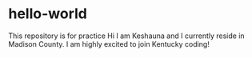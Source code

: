 # hello-world
This repository is for practice
Hi I am Keshauna and I currently reside in Madison County. I am highly excited to join Kentucky coding! 
